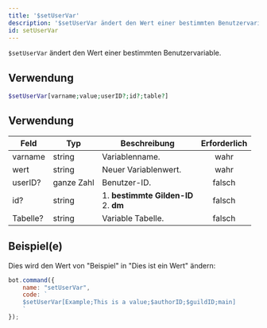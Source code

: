 ```yaml
---
title: '$setUserVar'
description: '$setUserVar ändert den Wert einer bestimmten Benutzervariable.'
id: setUserVar
---
```


`$setUserVar` ändert den Wert einer bestimmten Benutzervariable.

## Verwendung

```php
$setUserVar[varname;value;userID?;id?;table?]
```

## Verwendung

| Feld     | Typ        | Beschreibung                                      | Erforderlich |
| -------- | ---------- | ------------------------------------------------- |:------------:|
| varname  | string     | Variablenname.                                    |     wahr     |
| wert     | string     | Neuer Variablenwert.                              |     wahr     |
| userID?  | ganze Zahl | Benutzer-ID.                                      |    falsch    |
| id?      | string     | 1. **bestimmte Gilden-ID** <br /> 2. **dm** |    falsch    |
| Tabelle? | string     | Variable Tabelle.                                 |    falsch    |

## Beispiel(e)

Dies wird den Wert von "Beispiel" in "Dies ist ein Wert" ändern:

```javascript
bot.command({
    name: "setUserVar",
    code: `
    $setUserVar[Example;This is a value;$authorID;$guildID;main]
    `
});
```